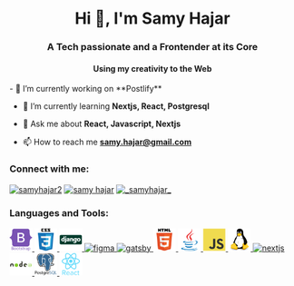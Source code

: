<h1 align="center">Hi 👋, I'm Samy Hajar</h1>
<h3 align="center">A Tech passionate and a Frontender at its Core</h3>
<h4 align="center">Using my creativity to the Web</h4>
- 🔭 I’m currently working on **Postlify**

- 🌱 I’m currently learning **Nextjs, React, Postgresql**

- 💬 Ask me about **React, Javascript, Nextjs**

- 📫 How to reach me **samy.hajar@gmail.com**

<h3 align="left">Connect with me:</h3>
<p align="left">
<a href="https://twitter.com/samyhajar2" target="blank"><img align="center" src="https://cdn.jsdelivr.net/npm/simple-icons@3.0.1/icons/twitter.svg" alt="samyhajar2" height="30" width="40" /></a>
<a href="https://fb.com/samy hajar" target="blank"><img align="center" src="https://cdn.jsdelivr.net/npm/simple-icons@3.0.1/icons/facebook.svg" alt="samy hajar" height="30" width="40" /></a>
<a href="https://instagram.com/_samyhajar_" target="blank"><img align="center" src="https://cdn.jsdelivr.net/npm/simple-icons@3.0.1/icons/instagram.svg" alt="_samyhajar_" height="30" width="40" /></a>
</p>

<h3 align="left">Languages and Tools:</h3>
<p align="left"> <a href="https://getbootstrap.com" target="_blank"> <img src="https://raw.githubusercontent.com/devicons/devicon/master/icons/bootstrap/bootstrap-plain-wordmark.svg" alt="bootstrap" width="40" height="40"/> </a> <a href="https://www.w3schools.com/css/" target="_blank"> <img src="https://raw.githubusercontent.com/devicons/devicon/master/icons/css3/css3-original-wordmark.svg" alt="css3" width="40" height="40"/> </a> <a href="https://www.djangoproject.com/" target="_blank"> <img src="https://raw.githubusercontent.com/devicons/devicon/master/icons/django/django-original.svg" alt="django" width="40" height="40"/> </a> <a href="https://www.figma.com/" target="_blank"> <img src="https://www.vectorlogo.zone/logos/figma/figma-icon.svg" alt="figma" width="40" height="40"/> </a> <a href="https://www.gatsbyjs.com/" target="_blank"> <img src="https://www.vectorlogo.zone/logos/gatsbyjs/gatsbyjs-icon.svg" alt="gatsby" width="40" height="40"/> </a> <a href="https://www.w3.org/html/" target="_blank"> <img src="https://raw.githubusercontent.com/devicons/devicon/master/icons/html5/html5-original-wordmark.svg" alt="html5" width="40" height="40"/> </a> <a href="https://www.java.com" target="_blank"> <img src="https://raw.githubusercontent.com/devicons/devicon/master/icons/java/java-original.svg" alt="java" width="40" height="40"/> </a> <a href="https://developer.mozilla.org/en-US/docs/Web/JavaScript" target="_blank"> <img src="https://raw.githubusercontent.com/devicons/devicon/master/icons/javascript/javascript-original.svg" alt="javascript" width="40" height="40"/> </a> <a href="https://www.linux.org/" target="_blank"> <img src="https://raw.githubusercontent.com/devicons/devicon/master/icons/linux/linux-original.svg" alt="linux" width="40" height="40"/> </a> <a href="https://nextjs.org/" target="_blank"> <img src="https://cdn.worldvectorlogo.com/logos/nextjs-3.svg" alt="nextjs" width="40" height="40"/> </a> <a href="https://nodejs.org" target="_blank"> <img src="https://raw.githubusercontent.com/devicons/devicon/master/icons/nodejs/nodejs-original-wordmark.svg" alt="nodejs" width="40" height="40"/> </a> <a href="https://www.postgresql.org" target="_blank"> <img src="https://raw.githubusercontent.com/devicons/devicon/master/icons/postgresql/postgresql-original-wordmark.svg" alt="postgresql" width="40" height="40"/> </a> <a href="https://reactjs.org/" target="_blank"> <img src="https://raw.githubusercontent.com/devicons/devicon/master/icons/react/react-original-wordmark.svg" alt="react" width="40" height="40"/> </a> </p>
